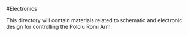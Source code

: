 #Electronics

This directory will contain materials related to 
schematic and electronic design for controlling the
Pololu Romi Arm.